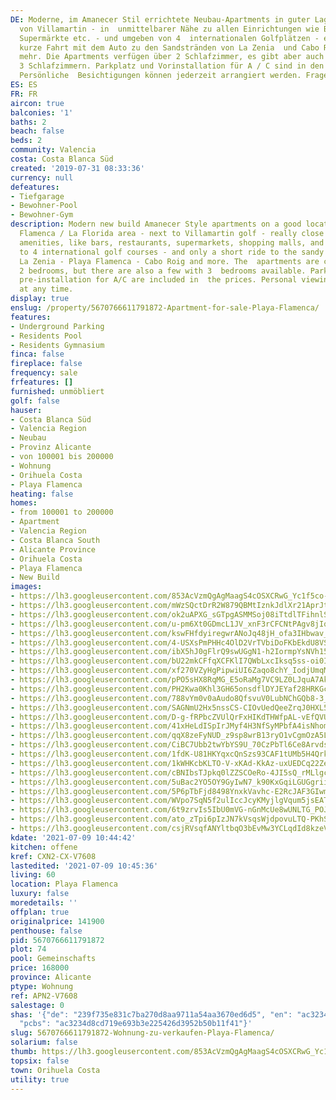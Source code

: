 ```yaml
---
DE: Moderne, im Amanecer Stil errichtete Neubau-Apartments in guter Lage im Golfgebiet
  von Villamartin - in  unmittelbarer Nähe zu allen Einrichtungen wie Bars, Restaurants,
  Supermärkte etc. - und umgeben von 4  internationalen Golfplätzen - ebenso nur eine
  kurze Fahrt mit dem Auto zu den Sandstränden von La Zenia  und Cabo Roig und anderen
  mehr. Die Apartments verfügen über 2 Schlafzimmer, es gibt aber auch einige  mit
  3 Schlafzimmern. Parkplatz und Vorinstallation für A / C sind in den Preisen enthalten.
  Persönliche  Besichtigungen können jederzeit arrangiert werden. Fragen Sie uns.
ES: ES
FR: FR
aircon: true
balconies: '1'
baths: 2
beach: false
beds: 2
community: Valencia
costa: Costa Blanca Süd
created: '2019-07-31 08:33:36'
currency: null
defeatures:
- Tiefgarage
- Bewohner-Pool
- Bewohner-Gym
description: Modern new build Amanecer Style apartments on a good location in the  Playa
  Flamenca / La Florida area - next to Villamartin golf - really close to all  needed
  amenities, like bars, restaurants, supermarkets, shopping malls, and  also close
  to 4 international golf courses - and only a short ride to the sandy  beaches of
  La Zenia - Playa Flamenca - Cabo Roig and more. The  apartments are coming with
  2 bedrooms, but there are also a few with 3  bedrooms available. Parking space and
  pre-installation for A/C are included in  the prices. Personal viewings can be arranged
  at any time.
display: true
enslug: /property/5670766611791872-Apartment-for-sale-Playa-Flamenca/
features:
- Underground Parking
- Residents Pool
- Residents Gymnasium
finca: false
fireplace: false
frequency: sale
frfeatures: []
furnished: unmöbliert
golf: false
hauser:
- Costa Blanca Süd
- Valencia Region
- Neubau
- Provinz Alicante
- von 100001 bis 200000
- Wohnung
- Orihuela Costa
- Playa Flamenca
heating: false
homes:
- from 100001 to 200000
- Apartment
- Valencia Region
- Costa Blanca South
- Alicante Province
- Orihuela Costa
- Playa Flamenca
- New Build
images:
- https://lh3.googleusercontent.com/853AcVzmQgAgMaagS4cOSXCRwG_Yc1f5co-EE9RDD64R7I3EZvna21QbIMjdTRbPoGZZUW6jlZSySx4YY55SSN9HhvNU8eGNRA=w640-rj-e30-l100
- https://lh3.googleusercontent.com/mWzSQctDrR2W879QBMtIznkJdlXr21AprJtmSYb9g7aBGW4oJZIMWJ_S9GufC0BcTOe5YCwRaVV4LgmWMIt90_ol1ZerkL7dcA=w640-rj-e30-l100
- https://lh3.googleusercontent.com/ok2uAPXG_sGTpgASMMSoj08iTtdlTFihnlSugU0l9yrPAmRsOyEotxZEBT6VRqUf2EPSwChlY_ZnvbX3eAOheKAfiu7mKOu0aoc=w640-rj-e30-l100
- https://lh3.googleusercontent.com/u-pm6Xt0GDmcL1JV_xnF3rCFCNtPAgv8jIqPiqEm0CNduyl8uzRBTz014zlML3CDMtHPZZTKgaIGp3GLzt0zjPr-RrO64I6S8w=w640-rj-e30-l100
- https://lh3.googleusercontent.com/kswFHfdyiregwrANoJq48jH_ofa3IHbwav_f_BnHZAMe0iUzVzG2HcbLELQfRO0e1sLkyGz1tTfz1vh2BY1H-lTXAuMXpUeB6w=w640-rj-e30-l100
- https://lh3.googleusercontent.com/4-USXsPmPHHc4OlD2VrTVbiDoFKbEkdU8VS5dsU5sHH1RFUPRLmAXvxjyImou5rRpEXadTWooeDZpLVOgGoQWYKZf9-UHReRVQ=w640-rj-e30-l100
- https://lh3.googleusercontent.com/ibX5hJ0gFlrQ9swUGgN1-h2IormpYsNVh156AkZgsEtkEKz5ZuKHk5kUJTTs1B31D_gUw34ALEpfHsTVynIofs9yP6FUzvSeWbI=w640-rj-e30-l100
- https://lh3.googleusercontent.com/bU22mkCFfqXCFKlI7QWbLxcIksq5ss-oi0IaP5iWJnErLiyLkT_VCqck8gYOs1JpS7sGBSnp1Y9a6C7SjRSKPVp26yYsaumXwcM=w640-rj-e30-l100
- https://lh3.googleusercontent.com/xf270VZyHgPipwiUI6Zaqo8chY_IodjUmqMOEKe6RIhMTqzc28VaicJ5qT1a61HU3nyBqKlT57ZGwVMDORCgdwDdbcoaM24s=w640-rj-e30-l100
- https://lh3.googleusercontent.com/pPO5sHX8RqMG_E5oRaMg7VC9LZ0LJquA7Akc-gQ23AuF2KZdPlkC7K8zaPj4N_Wh14dLm-TQ3A8bcjZkord9GwCZcFS6kx45=w640-rj-e30-l100
- https://lh3.googleusercontent.com/PH2Kwa0Khl3GH65onsdflDYJEYaf28HRKGchIccEJ-GaZfForiTnX16icwxivRsUpc-IPsd5YtDeZJo4_3ohFIcTDNEu8_shMFE=w640-rj-e30-l100
- https://lh3.googleusercontent.com/788vYm0v0aAudo8QfsvuV0LubNChGQb8-3_C6ZHKq5TOJ_3zpRIcm8E6KJEvOT843vRnDAs6gCpUjf0FiwpYXPG9UWg-cb2lnw=w640-rj-e30-l100
- https://lh3.googleusercontent.com/SAGNmU2Hx5nssCS-CIOvUedQeeZrqJ0HXL50aI6KocdUuNDQowNlQYDLzT1KItO0l62AScxapW6_szssoSHkFR0WvMmcZmUupA=w640-rj-e30-l100
- https://lh3.googleusercontent.com/D-g-fRPbcZVUlQrFxHIKdTHWfpAL-vEfQVUWdUjnuuUvkeWh0ROAJ-lhlGAFkHnxJlwIovSywhxNiOrvUQFmuYsupzWb3eJv8g=w640-rj-e30-l100
- https://lh3.googleusercontent.com/41xHeLdISpIrJMyf4H3NfSyMPbfA4isNhomgp1G_fLa8aQr24IA2XtT5Kfk4An0psyrFvXsVA81b-cJE3Bf4xikv-TNlwTbUmfs=w640-rj-e30-l100
- https://lh3.googleusercontent.com/qqX8zeFyNUD_z9sp8wrB13ryO1vCgmOzA5LlYIGBGWUuG0YndzuAoZGD_x4sCDIyZpysLGlJAAiKnabGCx9zZXNB7gfmj6ZSBA=w640-rj-e30-l100
- https://lh3.googleusercontent.com/CiBC7Ubb2twYbYS9U_70CzPbTl6Ce8Arvdsv-x6r3af_3QKk5pR8HQmOTA37eCZNsQtIWf-3dDjbO_l22Pp0dVr5E6s2GW5D6Q=w640-rj-e30-l100
- https://lh3.googleusercontent.com/1fdK-U81HKYqxcQnSzs93CAF1tUMb5H4Qrkk9XsHI_soASUEw0LiIhNHtY2S91_wyh8WFwaWqNGQ6lkNxVkgQdTB1rj0P8w_zg=w640-rj-e30-l100
- https://lh3.googleusercontent.com/1kWHKcbKLTO-V-xKAd-KkAz-uxUEDCq22ZeVy0lQ9gH45Pa8CSpmgXHRHew2u9RcKw6Tcjc7lFq59zJ2zq9P29yx4EU_xKKD=w640-rj-e30-l100
- https://lh3.googleusercontent.com/cBNIbsTJpkq0lZZSCOeRo-4JI5sQ_rMLlgcOaX6PouISVHbelMM1m7Y-m5Yw_GLjroc71bX6EwT2cyWipoyqyR9Y5Rs7eEt_Qo8=w640-rj-e30-l100
- https://lh3.googleusercontent.com/5uBac2YO5OY9GyIwN7_k90KxGqiLGUGgriiPJd9OcjXLV2C81NTLj3qtcTL8cLtl7FLnrPJskzGqmNqW_2yhaO7m_5pMJmggKA=w640-rj-e30-l100
- https://lh3.googleusercontent.com/5P6pTbFjd8498YnxkVavhc-E2RcJAF3GIwm3DimpyV506BU7tccHFwlQkiY6lxiN6kMjd4q9dLMjTQkBmLnRikC9z56VKAGElw=w640-rj-e30-l100
- https://lh3.googleusercontent.com/WVpo7SqN5f2ulIccJcyKMyjlgVqum5jsEATexZ01BE5szOYnCXwVfWDhC-fWMZdSF4mcoj8ErQGv-U5qngDV4U0Jog2UHDVo=w640-rj-e30-l100
- https://lh3.googleusercontent.com/6t9zrvIs5IbU0mVG-nGnMcUe8wUNLTG_POJVOjXepC_R_0uWlM85iwqri0Ys6eTggLeg0k2tbEQ22ehcmKq-QrQueTzkLS0vgA=w640-rj-e30-l100
- https://lh3.googleusercontent.com/ato_zTpi6pIzJN7kVsqsWjdpovuLTQ-PKhSbKMrfwkza1BBrMBzN3JAnmgFMrCbejLhRFxFpaMp7Q3uptM77bwliRtLwcqDGuw=w640-rj-e30-l100
- https://lh3.googleusercontent.com/csjRVsqfANYltbqO3bEvMw3YCLqdId8kzeVKjwMSlXwFKK7iztcGv6m5eaqpLjUwEm0c_n9znAtEQwtGWpsqGuQvSkNFWl65R-U=w640-rj-e30-l100
kdate: '2021-07-09 10:44:42'
kitchen: offene
kref: CXN2-CX-V7608
lastedited: '2021-07-09 10:45:36'
living: 60
location: Playa Flamenca
luxury: false
moredetails: ''
offplan: true
originalprice: 141900
penthouse: false
pid: 5670766611791872
plot: 74
pool: Gemeinschafts
price: 168000
province: Alicante
ptype: Wohnung
ref: APN2-V7608
salestage: 0
shas: '{"de": "239f735e831c7ba270d8aa9711a54aa3670ed6d5", "en": "ac3234d8cd719e693b3e225426d3952b50b11f41",
  "pcbs": "ac3234d8cd719e693b3e225426d3952b50b11f41"}'
slug: 5670766611791872-Wohnung-zu-verkaufen-Playa-Flamenca/
solarium: false
thumb: https://lh3.googleusercontent.com/853AcVzmQgAgMaagS4cOSXCRwG_Yc1f5co-EE9RDD64R7I3EZvna21QbIMjdTRbPoGZZUW6jlZSySx4YY55SSN9HhvNU8eGNRA=w400-h240-n-rj-e30-l100
topsix: false
town: Orihuela Costa
utility: true
---
```

